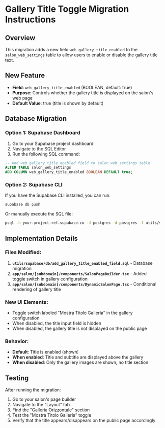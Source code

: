 # Gallery Title Toggle Migration Instructions

## Overview
This migration adds a new field `web_gallery_title_enabled` to the `salon_web_settings` table to allow users to enable or disable the gallery title text.

## New Feature
- **Field**: `web_gallery_title_enabled` (BOOLEAN, default: true)
- **Purpose**: Controls whether the gallery title is displayed on the salon's web page
- **Default Value**: true (title is shown by default)

## Database Migration

### Option 1: Supabase Dashboard
1. Go to your Supabase project dashboard
2. Navigate to the SQL Editor
3. Run the following SQL command:

```sql
-- Add web_gallery_title_enabled field to salon_web_settings table
ALTER TABLE salon_web_settings 
ADD COLUMN web_gallery_title_enabled BOOLEAN DEFAULT true;
```

### Option 2: Supabase CLI
If you have the Supabase CLI installed, you can run:

```bash
supabase db push
```

Or manually execute the SQL file:
```bash
psql -h your-project-ref.supabase.co -U postgres -d postgres -f utils/supabase/db/add_gallery_title_enabled_field.sql
```

## Implementation Details

### Files Modified:
1. **`utils/supabase/db/add_gallery_title_enabled_field.sql`** - Database migration
2. **`app/salon/[subdomain]/components/SalonPageBuilder.tsx`** - Added toggle switch in gallery configuration
3. **`app/salon/[subdomain]/components/DynamicSalonPage.tsx`** - Conditional rendering of gallery title

### New UI Elements:
- Toggle switch labeled "Mostra Titolo Galleria" in the gallery configuration
- When disabled, the title input field is hidden
- When disabled, the gallery title is not displayed on the public page

### Behavior:
- **Default**: Title is enabled (shown)
- **When enabled**: Title and subtitle are displayed above the gallery
- **When disabled**: Only the gallery images are shown, no title section

## Testing
After running the migration:
1. Go to your salon's page builder
2. Navigate to the "Layout" tab
3. Find the "Galleria Orizzontale" section
4. Test the "Mostra Titolo Galleria" toggle
5. Verify that the title appears/disappears on the public page accordingly
